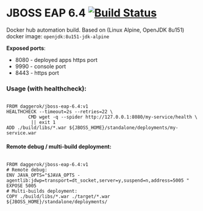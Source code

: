 # JBOSS EAP 6.4 [![Build Status](https://travis-ci.org/daggerok/jboss-eap-6.4.svg?branch=master)](https://travis-ci.org/daggerok/jboss-eap-6.4)
Docker hub automation build. Based on (Linux Alpine, OpenJDK 8u151) docker image: `openjdk:8u151-jdk-alpine`

**Exposed ports**:

- 8080 - deployed apps https port
- 9990 - console port
- 8443 - https port

### Usage (with healthcheck):

```

FROM daggerok/jboss-eap-6.4:v1
HEALTHCHECK --timeout=2s --retries=22 \
        CMD wget -q --spider http://127.0.0.1:8080/my-service/health \
         || exit 1
ADD ./build/libs/*.war ${JBOSS_HOME}/standalone/deployments/my-service.war

```

#### Remote debug / multi-build deployment:

```

FROM daggerok/jboss-eap-6.4:v1
# Remote debug:
ENV JAVA_OPTS="$JAVA_OPTS -agentlib:jdwp=transport=dt_socket,server=y,suspend=n,address=5005 "
EXPOSE 5005
# Multi-builds deployment:
COPY ./build/libs/*.war ./target/*.war ${JBOSS_HOME}/standalone/deployments/

```
